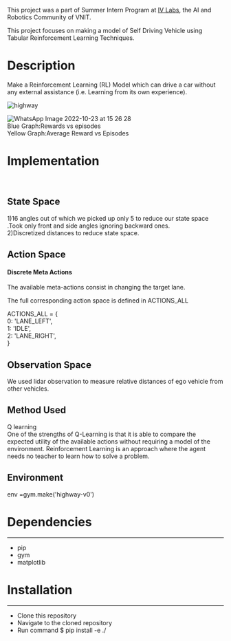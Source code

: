 This project was a part of Summer Intern Program at [IV Labs](https://www.ivlabs.in/), the AI and Robotics Community of VNIT.

This project focuses on making a model of Self Driving Vehicle using Tabular Reinforcement Learning Techniques.
# **Description**
Make a Reinforcement Learning (RL) Model which can drive a car without any external assistance (i.e. Learning from its own experience).

![highway](https://user-images.githubusercontent.com/102024497/197385400-43e11f8e-a46b-4058-a8f9-c68c31dedc6b.gif)


![WhatsApp Image 2022-10-23 at 15 26 28](https://user-images.githubusercontent.com/102024497/197386077-fe17d057-bc10-4c3f-ac9f-1c1ef313b70a.jpeg)\
Blue Graph:Rewards vs episodes\
Yellow Graph:Average Reward vs Episodes

# **Implementation**
&nbsp;&nbsp;&nbsp;&nbsp;
## State Space
1)16 angles out of which we picked up only 5 to reduce our state space .Took only front and side angles ignoring backward ones.\
2)Discretized distances to reduce state space.
## Action Space
#### Discrete Meta Actions
The available meta-actions consist in changing the target lane.

The full corresponding action space is defined in ACTIONS_ALL

ACTIONS_ALL = {\
        0: 'LANE_LEFT',\
        1: 'IDLE',\
        2: 'LANE_RIGHT',\
    }
## Observation Space
We used lidar observation to measure relative distances of ego vehicle  from other vehicles.
## Method Used
Q learning \
One of the strengths of Q-Learning is that it is able to compare the expected utility of the available actions without requiring a model of the environment. Reinforcement Learning is an approach where the agent needs no teacher to learn how to solve a problem.
## Environment
env =gym.make('highway-v0')

# **Dependencies**
***
* pip
* gym
* matplotlib
# **Installation**
***
* Clone this repository
* Navigate to the cloned repository
* Run command $ pip install -e ./

